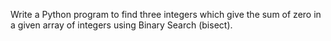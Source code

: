 Write a Python program to find three integers which give the sum of zero in a given array of integers using Binary Search (bisect).